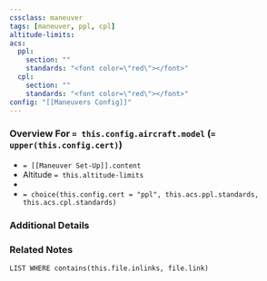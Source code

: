 ```yaml
---
cssclass: maneuver
tags: [maneuver, ppl, cpl]
altitude-limits: 
acs:
  ppl: 
    section: ""
    standards: "<font color=\"red\"></font>"
  cpl: 
    section: ""
    standards: "<font color=\"red\"></font>"
config: "[[Maneuvers Config]]"
---
```

### Overview For `= this.config.aircraft.model` (`= upper(this.config.cert)`)
- `= [[Maneuver Set-Up]].content`
- Altitude `= this.altitude-limits`
- 
- `= choice(this.config.cert = "ppl", this.acs.ppl.standards, this.acs.cpl.standards)`

### Additional Details

### Related Notes
```dataview
LIST WHERE contains(this.file.inlinks, file.link)
```
